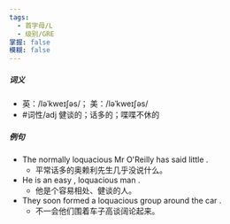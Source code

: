 ```yaml
---
tags:
  - 首字母/L
  - 级别/GRE
掌握: false
模糊: false
---
```

##### 词义
- 英：/ləˈkweɪʃəs/； 美：/ləˈkweɪʃəs/
- #词性/adj  健谈的；话多的；喋喋不休的
##### 例句
- The normally loquacious Mr O'Reilly has said little .
	- 平常话多的奥赖利先生几乎没说什么。
- He is an easy , loquacious man .
	- 他是个容易相处、健谈的人。
- They soon formed a loquacious group around the car .
	- 不一会他们围着车子高谈阔论起来。
